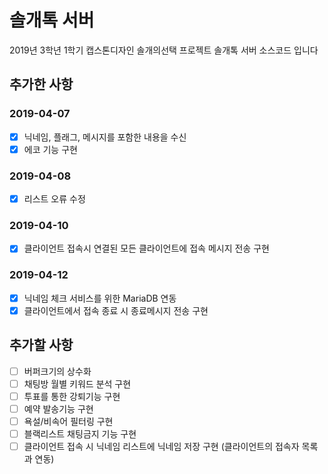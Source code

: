 # 솔개톡 서버
2019년 3학년 1학기 캡스톤디자인 솔개의선택
프로젝트 솔개톡 서버 소스코드 입니다

## 추가한 사항
### 2019-04-07
- [x] 닉네임, 플래그, 메시지를 포함한 내용을 수신
- [x] 에코 기능 구현

### 2019-04-08
- [x] 리스트 오류 수정

### 2019-04-10
- [x] 클라이언트 접속시 연결된 모든 클라이언트에 접속 메시지 전송 구현

### 2019-04-12
- [x] 닉네임 체크 서비스를 위한 MariaDB 연동
- [x] 클라이언트에서 접속 종료 시 종료메시지 전송 구현

## 추가할 사항
- [ ] 버퍼크기의 상수화
- [ ] 채팅방 월별 키워드 분석 구현
- [ ] 투표를 통한 강퇴기능 구현
- [ ] 예약 발송기능 구현
- [ ] 욕설/비속어 필터링 구현
- [ ] 블랙리스트 채팅금지 기능 구현
- [ ] 클라이언트 접속 시 닉네임 리스트에 닉네임 저장 구현 (클라이언트의 접속자 목록과 연동)

